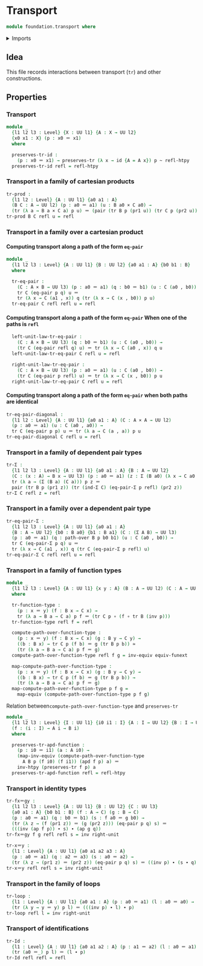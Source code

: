# Transport

```agda
module foundation.transport where
```

<details><summary>Imports</summary>

```agda
open import foundation.function-extensionality

open import foundation-core.cartesian-product-types
open import foundation-core.dependent-pair-types
open import foundation-core.equality-cartesian-product-types
open import foundation-core.equality-dependent-pair-types
open import foundation-core.equivalences
open import foundation-core.functions
open import foundation-core.homotopies
open import foundation-core.identity-types
open import foundation-core.universe-levels
```

</details>

## Idea

This file records interactions between transport (`tr`) and other constructions.

## Properties

### Transport

```agda
module _
  {l1 l2 l3 : Level} {X : UU l1} {A : X → UU l2}
  {x0 x1 : X} (p : x0 ＝ x1)
  where

  preserves-tr-id :
    (p : x0 ＝ x1) → preserves-tr (λ x → id {A = A x}) p ~ refl-htpy
  preserves-tr-id refl = refl-htpy
```

### Transport in a family of cartesian products

```agda
tr-prod :
  {l1 l2 : Level} {A : UU l1} {a0 a1 : A}
  (B C : A → UU l2) (p : a0 ＝ a1) (u : B a0 × C a0) →
  (tr (λ a → B a × C a) p u) ＝ (pair (tr B p (pr1 u)) (tr C p (pr2 u)))
tr-prod B C refl u = refl
```

### Transport in a family over a cartesian product

#### Computing transport along a path of the form `eq-pair`

```agda
module _
  {l1 l2 l3 : Level} {A : UU l1} {B : UU l2} {a0 a1 : A} {b0 b1 : B}
  where

  tr-eq-pair :
    (C : A × B → UU l3) (p : a0 ＝ a1) (q : b0 ＝ b1) (u : C (a0 , b0)) →
    tr C (eq-pair p q) u ＝
    tr (λ x → C (a1 , x)) q (tr (λ x → C (x , b0)) p u)
  tr-eq-pair C refl refl u = refl
```

#### Computing transport along a path of the form `eq-pair` When one of the paths is `refl`

```agda
  left-unit-law-tr-eq-pair :
    (C : A × B → UU l3) (q : b0 ＝ b1) (u : C (a0 , b0)) →
    (tr C (eq-pair refl q) u) ＝ tr (λ x → C (a0 , x)) q u
  left-unit-law-tr-eq-pair C refl u = refl

  right-unit-law-tr-eq-pair :
    (C : A × B → UU l3) (p : a0 ＝ a1) (u : C (a0 , b0)) →
    (tr C (eq-pair p refl) u) ＝ tr (λ x → C (x , b0)) p u
  right-unit-law-tr-eq-pair C refl u = refl
```

#### Computing transport along a path of the form `eq-pair` when both paths are identical

```agda
tr-eq-pair-diagonal :
  {l1 l2 : Level} {A : UU l1} {a0 a1 : A} (C : A × A → UU l2)
  (p : a0 ＝ a1) (u : C (a0 , a0)) →
  tr C (eq-pair p p) u ＝ tr (λ a → C (a , a)) p u
tr-eq-pair-diagonal C refl u = refl
```

### Transport in a family of dependent pair types

```agda
tr-Σ :
  {l1 l2 l3 : Level} {A : UU l1} {a0 a1 : A} {B : A → UU l2}
  (C : (x : A) → B x → UU l3) (p : a0 ＝ a1) (z : Σ (B a0) (λ x → C a0 x)) →
  tr (λ a → (Σ (B a) (C a))) p z ＝
  pair (tr B p (pr1 z)) (tr (ind-Σ C) (eq-pair-Σ p refl) (pr2 z))
tr-Σ C refl z = refl
```

### Transport in a family over a dependent pair type

```agda
tr-eq-pair-Σ :
  {l1 l2 l3 : Level} {A : UU l1} {a0 a1 : A}
  {B : A → UU l2} {b0 : B a0} {b1 : B a1} (C : (Σ A B) → UU l3)
  (p : a0 ＝ a1) (q : path-over B p b0 b1) (u : C (a0 , b0)) →
  tr C (eq-pair-Σ p q) u ＝
  tr (λ x → C (a1 , x)) q (tr C (eq-pair-Σ p refl) u)
tr-eq-pair-Σ C refl refl u = refl
```

### Transport in a family of function types

```agda
module _
  {l1 l2 l3 : Level} {A : UU l1} {x y : A} (B : A → UU l2) (C : A → UU l3)
  where

  tr-function-type :
    (p : x ＝ y) (f : B x → C x) →
    tr (λ a → B a → C a) p f ＝ (tr C p ∘ (f ∘ tr B (inv p)))
  tr-function-type refl f = refl

  compute-path-over-function-type :
    (p : x ＝ y) (f : B x → C x) (g : B y → C y) →
    ((b : B x) → tr C p (f b) ＝ g (tr B p b)) ≃
    (tr (λ a → B a → C a) p f ＝ g)
  compute-path-over-function-type refl f g = inv-equiv equiv-funext

  map-compute-path-over-function-type :
    (p : x ＝ y) (f : B x → C x) (g : B y → C y) →
    ((b : B x) → tr C p (f b) ＝ g (tr B p b)) →
    (tr (λ a → B a → C a) p f ＝ g)
  map-compute-path-over-function-type p f g =
    map-equiv (compute-path-over-function-type p f g)
```

Relation between`compute-path-over-function-type` and `preserves-tr`

```agda
module _
  {l1 l2 l3 : Level} {I : UU l1} {i0 i1 : I} {A : I → UU l2} {B : I → UU l3}
  (f : (i : I) → A i → B i)
  where

  preserves-tr-apd-function :
    (p : i0 ＝ i1) (a : A i0) →
    (map-inv-equiv (compute-path-over-function-type
      A B p (f i0) (f i1)) (apd f p) a) ＝
    inv-htpy (preserves-tr f p) a
  preserves-tr-apd-function refl = refl-htpy
```

### Transport in identity types

```agda
tr-fx＝gy :
  {l1 l2 l3 : Level} {A : UU l1} {B : UU l2} {C : UU l3}
  {a0 a1 : A} {b0 b1 : B} (f : A → C) (g : B → C)
  (p : a0 ＝ a1) (q : b0 ＝ b1) (s : f a0 ＝ g b0) →
  (tr (λ z → (f (pr1 z)) ＝ (g (pr2 z))) (eq-pair p q) s) ＝
  (((inv (ap f p)) ∙ s) ∙ (ap g q))
tr-fx＝gy f g refl refl s = inv right-unit

tr-x＝y :
  {l1 : Level} {A : UU l1} {a0 a1 a2 a3 : A}
  (p : a0 ＝ a1) (q : a2 ＝ a3) (s : a0 ＝ a2) →
  (tr (λ z → (pr1 z) ＝ (pr2 z)) (eq-pair p q) s) ＝ ((inv p) ∙ (s ∙ q))
tr-x＝y refl refl s = inv right-unit
```

### Transport in the family of loops

```agda
tr-loop :
  {l1 : Level} {A : UU l1} {a0 a1 : A} (p : a0 ＝ a1) (l : a0 ＝ a0) →
  (tr (λ y → y ＝ y) p l) ＝ (((inv p) ∙ l) ∙ p)
tr-loop refl l = inv right-unit
```

### Transport of identifications

```agda
tr-Id :
  {l1 : Level} {A : UU l1} {a0 a1 a2 : A} (p : a1 ＝ a2) (l : a0 ＝ a1) →
  (tr (a0 ＝_) p l) ＝ (l ∙ p)
tr-Id refl refl = refl
```
